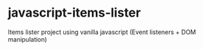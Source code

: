 # javascript-items-lister
Items lister project using vanilla javascript (Event listeners + DOM manipulation)
